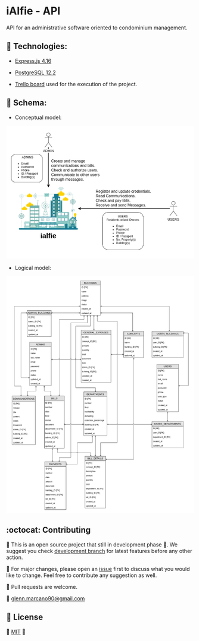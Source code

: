 # iAlfie - API

API for an administrative software oriented to condominium management.

## :dart: Technologies:

* [Express.js  4.16](https://expressjs.com/)

* [PostgreSQL 12.2](https://www.postgresql.org/)

* [Trello board](https://trello.com/b/6oaUVcGI/ialfie) used for the execution of the project.

## :pencil: Schema:

* Conceptual model:

![Conceptual schema](/assets/ialfie_conceptual_model.png)

* Logical model:

![Logical schema](/assets/ialfie_logic_model.png)

## :octocat: Contributing

:construction: This is an open source project that still in development phase :baby:. We suggest you check [development branch](https://github.com/glenn-dev/ialfie-api/tree/development) for latest features before any other action.

:wrench: For major changes, please open an [issue](https://guides.github.com/features/issues/) first to discuss what you would like to change. Feel free to contribute any suggestion as well.

:electric_plug: Pull requests are welcome. 

:email: glenn.marcano90@gmail.com

## :lock_with_ink_pen: License
:space_invader: [MIT](https://choosealicense.com/licenses/mit/) :space_invader: